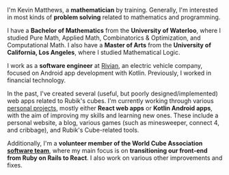 I'm Kevin Matthews, a **mathematician** by training. Generally, I'm interested in most kinds of **problem solving** related to mathematics and programming.

I have a **Bachelor of Mathematics** from the **University of Waterloo**, where I studied Pure Math, Applied Math, Combinatorics & Optimization, and Computational Math.
I also have a **Master of Arts** from the **University of California, Los Angeles**, where I studied Mathematical Logic.

I work as a **software engineer** at [Rivian](https://rivian.com/), an electric vehicle company, focused on Android app development with Kotlin.
Previously, I worked in financial technology.

In the past, I've created several (useful, but poorly designed/implemented) web apps related to Rubik's cubes.
I'm currently working through various [personal projects](https://kr-matthews.github.io/projects), mostly either **React web apps** or **Kotlin Android apps**, with the aim of improving my skills and learning new ones. These include a personal website, a blog, various games (such as minesweeper, connect 4, and cribbage), and Rubik's Cube-related tools.

Additionally, I'm a **volunteer member of the World Cube Association** [**software team**](https://www.worldcubeassociation.org/teams-committees), where my main focus is on **transitioning our front-end from Ruby on Rails to React**. I also work on various other improvements and fixes.
